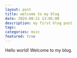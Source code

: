 ```yaml
---
layout: post
title: welcome to my blog
date: 2024-08-21 13:05:00
description: my first blog post
tags: 
categories: misc
featured: true
---
```


Hello world! Welcome to my blog.
